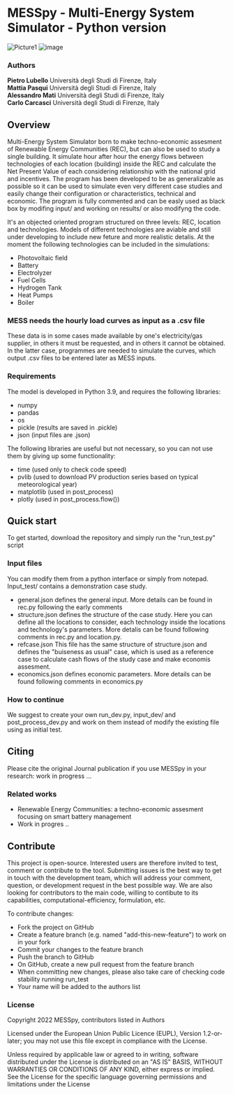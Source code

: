 # MESSpy - Multi-Energy System Simulator - Python version

![Picture1](https://user-images.githubusercontent.com/83342584/177151443-5f114dea-bbcc-4b9e-a92c-e6df4811e1d6.png)
![image](https://user-images.githubusercontent.com/83342584/177151553-352c8149-e8eb-4e61-b877-ec1f10bda53b.png)

### Authors
**Pietro Lubello** Università degli Studi di Firenze, Italy\
**Mattia Pasqui** Università degli Studi di Firenze, Italy\
**Alessandro Mati** Università degli Studi di Firenze, Italy\
**Carlo Carcasci** Università degli Studi di Firenze, Italy

## Overview
Multi-Energy System Simulator born to make techno-economic assesment of Renewable Energy Communities (REC), but can also be used to study a single building.
It simulate hour after hour the energy flows between technologies of each location (building) inside the REC and calculate the Net Present Value of each considering relationship with the national grid and incentives. The program has been developed to be as generalizable as possible so it can be used to simulate even very different case studies and easily change their configuration or characteristics, technical and economic.
The program is fully commented and can be easly used as black box by modifing input/ and working on results/ or also modifyng the code.

It's an objected oriented program structured on three levels: REC, location and technologies.
Models of different technologies are aviable and still under developing to include new feture and more realistic detalis. At the moment the following technologies can be included in the simulations:
- Photovoltaic field
- Battery
- Electrolyzer
- Fuel Cells
- Hydrogen Tank
- Heat Pumps
- Boiler

### MESS needs the hourly load curves as input as a .csv file
These data is in some cases made available by one's electricity/gas supplier, in others it must be requested, and in others it cannot be obtained. In the latter case, programmes are needed to simulate the curves, which output .csv files to be entered later as MESS inputs.

### Requirements
The model is developed in Python 3.9, and requires the following libraries:
- numpy
- pandas
- os
- pickle (results are saved in .pickle)
- json (input files are .json)

The following libraries are useful but not necessary, so you can not use them by giving up some functionality:
- time (used only to check code speed)
- pvlib (used to download PV production series based on typical meteorological year)
- matplotlib (used in post_process)
- plotly (used in post_process.flow())

## Quick start
To get started, download the repository and simply run the "run_test.py" script

### Input files
You can modify them from a python interface or simply from notepad. Input_test/ contains a demonstration case study. 
- general.json defines the general input. More details can be found in rec.py following the early comments
- structure.json defines the structure of the case study. Here you can define all the locations to consider, each technology inside the locations and technology's parameters. More detalis can be found following comments in rec.py and location.py.
- refcase.json This file has the same structure of structure.json and defines the "buiseness as usual" case, which is used as a reference case to calculate cash flows of the study case and make economis assesment.
- economics.json defines economic parameters. More details can be found following comments in economics.py

### How to continue
We suggest to create your own run_dev.py, input_dev/ and post_process_dev.py and work on them instead of modify the existing file using as initial test. 

## Citing
Please cite the original Journal publication if you use MESSpy in your research: 
work in progress ...

### Related works
- Renewable Energy Communities: a techno-economic assesment focusing on smart battery management
- Work in progres ..

## Contribute
This project is open-source. Interested users are therefore invited to test, comment or contribute to the tool. Submitting issues is the best way to get in touch with the development team, which will address your comment, question, or development request in the best possible way. We are also looking for contributors to the main code, willing to contibute to its capabilities, computational-efficiency, formulation, etc.

To contribute changes:

- Fork the project on GitHub
- Create a feature branch (e.g. named "add-this-new-feature") to work on in your fork
- Commit your changes to the feature branch
- Push the branch to GitHub
- On GitHub, create a new pull request from the feature branch
- When committing new changes, please also take care of checking code stability running run_test 
- Your name will be added to the authors list

### License
Copyright 2022 MESSpy, contributors listed in Authors

Licensed under the European Union Public Licence (EUPL), Version 1.2-or-later; you may not use this file except in compliance with the License.

Unless required by applicable law or agreed to in writing, software distributed under the License is distributed on an "AS IS" BASIS, WITHOUT WARRANTIES OR CONDITIONS OF ANY KIND, either express or implied. See the License for the specific language governing permissions and limitations under the License
